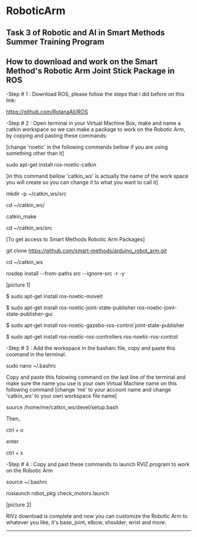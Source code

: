 # RoboticArm
Task 3 of Robotic and AI in Smart Methods Summer Training Program
-----------------------------------------------------------------
How to download and work on the Smart Method's Robotic Arm Joint Stick Package in ROS
-----------------------------------------------------------------
-Step # 1 : Download ROS, please follow the steps that i did before on this link:

https://github.com/RotanaAli/ROS

-Step # 2 : Open terminal in your Virtual Machine Box,
make and name a catkin workspace so we can make a package to work on the Robotic Arm,
by copying and pasting these commands:

[change 'noetic' in the following commands bellow if you are using something
other than it]

sudo apt-get install ros-noetic-catkin

[in this command bellow 'catkin_ws' is actually the name of the work space you
will create so you can change it to what you want to call it]

mkdir -p ~/catkin_ws/src

cd ~/catkin_ws/

catkin_make

cd ~/catkin_ws/src

[To get access to Smart Methods Robotic Arm Packages]

git clone https://github.com/smart-methods/arduino_robot_arm.git 

cd ~/catkin_ws

rosdep install --from-paths src --ignore-src -r -y

[picture 1]

$ sudo apt-get install ros-noetic-moveit

$ sudo apt-get install ros-noetic-joint-state-publisher ros-noetic-joint-state-publisher-gui

$ sudo apt-get install ros-noetic-gazebo-ros-control joint-state-publisher

$ sudo apt-get install ros-noetic-ros-controllers ros-noetic-ros-control

-Step # 3 : Add the workspace in the basharc file, copy and paste this coomand in the
terminal.

sudo nano ~/.bashrc

Copy and paste this folowing command on the last line of the terminal and make sure
the name you use is your own Virtual Machine name on this following command
[change 'me' to your account name and change 'catkin_ws' to your own
workspace file name]

source /home/me/catkin_ws/devel/setup.bash

Then,
 
ctrl + o

enter

ctrl + x 

-Step # 4 : Copy and past these commands to launch RVIZ program to work on
the Robotic Arm

source ~/.bashrc

roslaunch robot_pkg check_motors.launch

[picture 2]

RIVz download is complete and now you can customize the Robotic Arm to whatever you like, it's base_joint, elbow, shoulder, wrist and more.

-----------------------------------------------------------------
